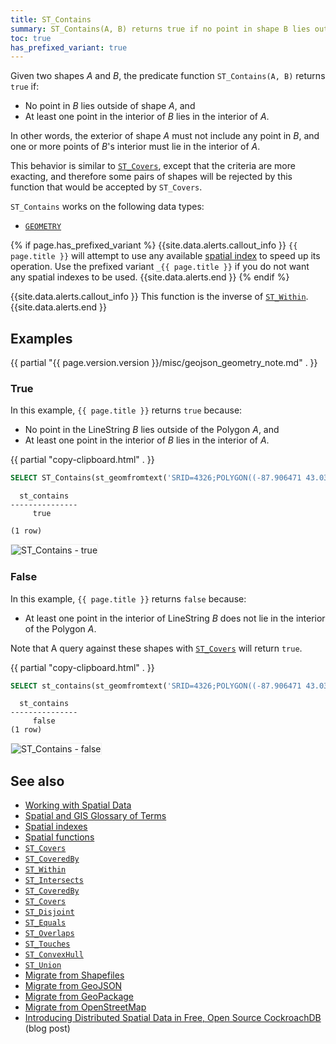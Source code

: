 ```yaml
---
title: ST_Contains
summary: ST_Contains(A, B) returns true if no point in shape B lies outside of shape A, and at least one point in the interior of B lies in the interior of A.
toc: true
has_prefixed_variant: true
---
```


Given two shapes _A_ and _B_, the predicate function `ST_Contains(A, B)` returns `true` if:

- No point in _B_ lies outside of shape _A_, and
- At least one point in the interior of _B_ lies in the interior of _A_.

In other words, the exterior of shape _A_ must not include any point in _B_, and one or more points of _B_'s interior must lie in the interior of _A_.

This behavior is similar to [`ST_Covers`](st_covers.html), except that the criteria are more exacting, and therefore some pairs of shapes will be rejected by this function that would be accepted by `ST_Covers`.

`ST_Contains` works on the following data types:

- [`GEOMETRY`](spatial-glossary.html#geometry)

{% if page.has_prefixed_variant %}
{{site.data.alerts.callout_info }}
`{{ page.title }}` will attempt to use any available [spatial index](spatial-indexes.html) to speed up its operation.  Use the prefixed variant `_{{ page.title }}` if you do not want any spatial indexes to be used.
{{site.data.alerts.end }}
{% endif %}

{{site.data.alerts.callout_info }}
This function is the inverse of [`ST_Within`](st_within.html).
{{site.data.alerts.end }}

## Examples

{{ partial "{{ page.version.version }}/misc/geojson_geometry_note.md" . }}

### True

In this example, `{{ page.title }}` returns `true` because:

- No point in the LineString _B_ lies outside of the Polygon _A_, and
- At least one point in the interior of _B_ lies in the interior of _A_.

{{ partial "copy-clipboard.html" . }}
~~~ sql
SELECT ST_Contains(st_geomfromtext('SRID=4326;POLYGON((-87.906471 43.038902, -95.992775 36.153980, -75.704722 36.076944, -87.906471 43.038902))'), st_geomfromtext('SRID=4326;LINESTRING(-88.243385 40.116421, -87.906471 43.038902, -95.992775 36.153980)'));
~~~

~~~
  st_contains
---------------
     true

(1 row)
~~~

<img src="{{ 'images/v20.2/geospatial/st_contains_true.png' | relative_url }}" alt="ST_Contains - true" style="border:1px solid #eee;max-width:100%" />

### False

In this example, `{{ page.title }}` returns `false` because:

- At least one point in the interior of LineString _B_ does not lie in the interior of the Polygon _A_.  

Note that A query against these shapes with [`ST_Covers`](st_covers.html) will return `true`.

{{ partial "copy-clipboard.html" . }}
~~~ sql
SELECT st_contains(st_geomfromtext('SRID=4326;POLYGON((-87.906471 43.038902, -95.992775 36.153980, -75.704722 36.076944, -87.906471 43.038902))'), st_geomfromtext('SRID=4326;LINESTRING( -87.906471 43.038902, -95.992775 36.153980)'));
~~~

~~~
  st_contains
---------------
     false
(1 row)
~~~

<img src="{{ 'images/v20.2/geospatial/st_contains_false.png' | relative_url }}" alt="ST_Contains - false" style="border:1px solid #eee;max-width:100%" />

## See also

- [Working with Spatial Data](spatial-data.html)
- [Spatial and GIS Glossary of Terms](spatial-glossary.html)
- [Spatial indexes](spatial-indexes.html)
- [Spatial functions](functions-and-operators.html#spatial-functions)
- [`ST_Covers`](st_covers.html)
- [`ST_CoveredBy`](st_coveredby.html)
- [`ST_Within`](st_within.html)
- [`ST_Intersects`](st_intersects.html)
- [`ST_CoveredBy`](st_coveredby.html)
- [`ST_Covers`](st_covers.html)
- [`ST_Disjoint`](st_disjoint.html)
- [`ST_Equals`](st_equals.html)
- [`ST_Overlaps`](st_overlaps.html)
- [`ST_Touches`](st_touches.html)
- [`ST_ConvexHull`](st_convexhull.html)
- [`ST_Union`](st_union.html)
- [Migrate from Shapefiles](migrate-from-shapefiles.html)
- [Migrate from GeoJSON](migrate-from-geojson.html)
- [Migrate from GeoPackage](migrate-from-geopackage.html)
- [Migrate from OpenStreetMap](migrate-from-openstreetmap.html)
- [Introducing Distributed Spatial Data in Free, Open Source CockroachDB](https://www.cockroachlabs.com/blog/spatial-data/) (blog post)
